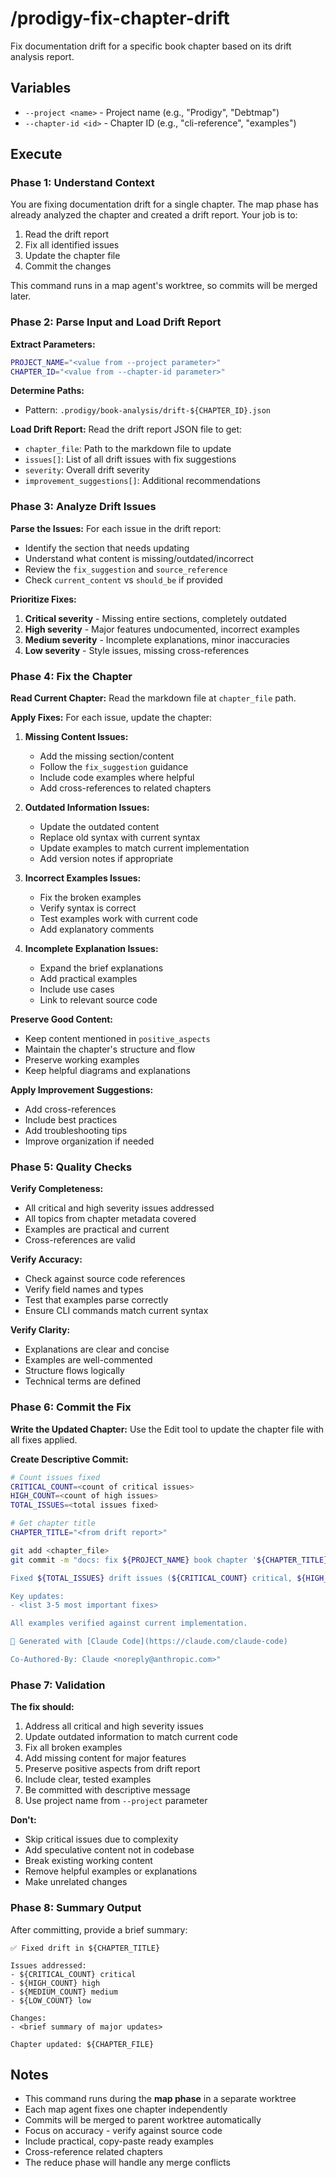 # /prodigy-fix-chapter-drift

Fix documentation drift for a specific book chapter based on its drift analysis report.

## Variables

- `--project <name>` - Project name (e.g., "Prodigy", "Debtmap")
- `--chapter-id <id>` - Chapter ID (e.g., "cli-reference", "examples")

## Execute

### Phase 1: Understand Context

You are fixing documentation drift for a single chapter. The map phase has already analyzed the chapter and created a drift report. Your job is to:
1. Read the drift report
2. Fix all identified issues
3. Update the chapter file
4. Commit the changes

This command runs in a map agent's worktree, so commits will be merged later.

### Phase 2: Parse Input and Load Drift Report

**Extract Parameters:**
```bash
PROJECT_NAME="<value from --project parameter>"
CHAPTER_ID="<value from --chapter-id parameter>"
```

**Determine Paths:**

- Pattern: `.prodigy/book-analysis/drift-${CHAPTER_ID}.json`

**Load Drift Report:**
Read the drift report JSON file to get:
- `chapter_file`: Path to the markdown file to update
- `issues[]`: List of all drift issues with fix suggestions
- `severity`: Overall drift severity
- `improvement_suggestions[]`: Additional recommendations

### Phase 3: Analyze Drift Issues

**Parse the Issues:**
For each issue in the drift report:
- Identify the section that needs updating
- Understand what content is missing/outdated/incorrect
- Review the `fix_suggestion` and `source_reference`
- Check `current_content` vs `should_be` if provided

**Prioritize Fixes:**
1. **Critical severity** - Missing entire sections, completely outdated
2. **High severity** - Major features undocumented, incorrect examples
3. **Medium severity** - Incomplete explanations, minor inaccuracies
4. **Low severity** - Style issues, missing cross-references

### Phase 4: Fix the Chapter

**Read Current Chapter:**
Read the markdown file at `chapter_file` path.

**Apply Fixes:**
For each issue, update the chapter:

1. **Missing Content Issues:**
   - Add the missing section/content
   - Follow the `fix_suggestion` guidance
   - Include code examples where helpful
   - Add cross-references to related chapters

2. **Outdated Information Issues:**
   - Update the outdated content
   - Replace old syntax with current syntax
   - Update examples to match current implementation
   - Add version notes if appropriate

3. **Incorrect Examples Issues:**
   - Fix the broken examples
   - Verify syntax is correct
   - Test examples work with current code
   - Add explanatory comments

4. **Incomplete Explanation Issues:**
   - Expand the brief explanations
   - Add practical examples
   - Include use cases
   - Link to relevant source code

**Preserve Good Content:**
- Keep content mentioned in `positive_aspects`
- Maintain the chapter's structure and flow
- Preserve working examples
- Keep helpful diagrams and explanations

**Apply Improvement Suggestions:**
- Add cross-references
- Include best practices
- Add troubleshooting tips
- Improve organization if needed

### Phase 5: Quality Checks

**Verify Completeness:**
- All critical and high severity issues addressed
- All topics from chapter metadata covered
- Examples are practical and current
- Cross-references are valid

**Verify Accuracy:**
- Check against source code references
- Verify field names and types
- Test that examples parse correctly
- Ensure CLI commands match current syntax

**Verify Clarity:**
- Explanations are clear and concise
- Examples are well-commented
- Structure flows logically
- Technical terms are defined

### Phase 6: Commit the Fix

**Write the Updated Chapter:**
Use the Edit tool to update the chapter file with all fixes applied.

**Create Descriptive Commit:**
```bash
# Count issues fixed
CRITICAL_COUNT=<count of critical issues>
HIGH_COUNT=<count of high issues>
TOTAL_ISSUES=<total issues fixed>

# Get chapter title
CHAPTER_TITLE="<from drift report>"

git add <chapter_file>
git commit -m "docs: fix ${PROJECT_NAME} book chapter '${CHAPTER_TITLE}'

Fixed ${TOTAL_ISSUES} drift issues (${CRITICAL_COUNT} critical, ${HIGH_COUNT} high)

Key updates:
- <list 3-5 most important fixes>

All examples verified against current implementation.

🤖 Generated with [Claude Code](https://claude.com/claude-code)

Co-Authored-By: Claude <noreply@anthropic.com>"
```

### Phase 7: Validation

**The fix should:**
1. Address all critical and high severity issues
2. Update outdated information to match current code
3. Fix all broken examples
4. Add missing content for major features
5. Preserve positive aspects from drift report
6. Include clear, tested examples
7. Be committed with descriptive message
8. Use project name from `--project` parameter

**Don't:**
- Skip critical issues due to complexity
- Add speculative content not in codebase
- Break existing working content
- Remove helpful examples or explanations
- Make unrelated changes

### Phase 8: Summary Output

After committing, provide a brief summary:
```
✅ Fixed drift in ${CHAPTER_TITLE}

Issues addressed:
- ${CRITICAL_COUNT} critical
- ${HIGH_COUNT} high
- ${MEDIUM_COUNT} medium
- ${LOW_COUNT} low

Changes:
- <brief summary of major updates>

Chapter updated: ${CHAPTER_FILE}
```

## Notes

- This command runs during the **map phase** in a separate worktree
- Each map agent fixes one chapter independently
- Commits will be merged to parent worktree automatically
- Focus on accuracy - verify against source code
- Include practical, copy-paste ready examples
- Cross-reference related chapters
- The reduce phase will handle any merge conflicts
